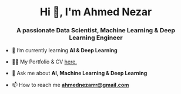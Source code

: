 <h1 align="center">Hi 👋, I'm Ahmed Nezar</h1>
<h3 align="center">A passionate Data Scientist, Machine Learning & Deep Learning Engineer</h3>

- 🌱 I’m currently learning **AI & Deep Learning**

- 👨‍💻 My Portfolio & CV [here.](https://ahmed-nezar.github.io/Portfolio/)

- 💬 Ask me about **AI, Machine Learning & Deep Learning**

- 📫 How to reach me **ahmednezarrr@gmail.com**


